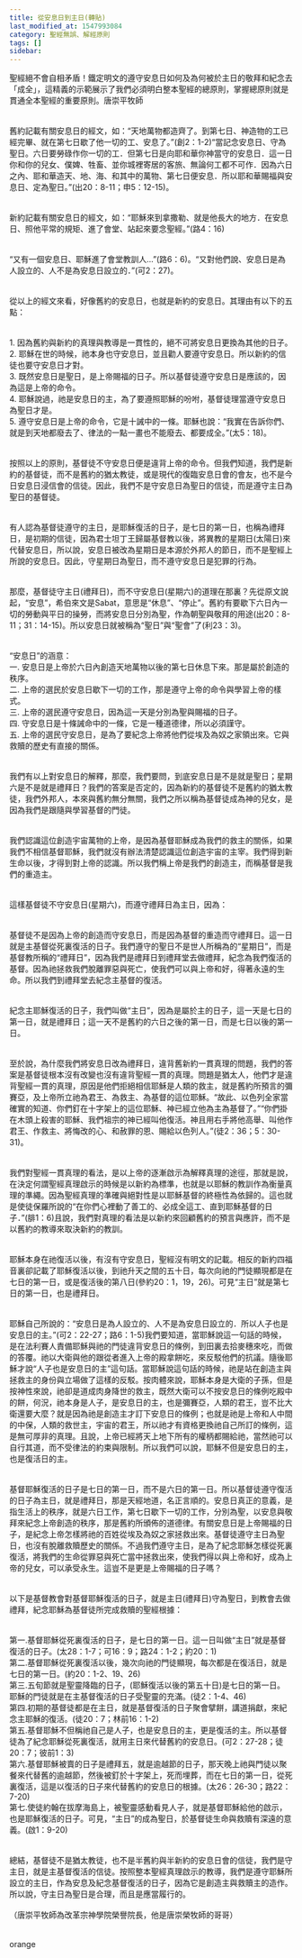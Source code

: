 ```yaml
---
title: 從安息日到主日(轉貼)
last_modified_at: 1547993084
category: 聖經無誤、解經原則
tags: []
sidebar: 
---
```


<p>聖經絕不會自相矛盾！鐵定明文的遵守安息日如何及為何被於主日的敬拜和紀念去「成全」，這精義的示範展示了我們必須明白整本聖經的總原則，掌握總原則就是貫通全本聖經的重要原則。<!--more-->唐崇平牧師 <br/><br/><br/>舊約記載有關安息日的經文，如：“天地萬物都造齊了。到第七日、神造物的工已經完畢、就在第七日歇了他一切的工、安息了。”(創2：1-2)“當記念安息日、守為聖日。六日要勞碌作你一切的工．但第七日是向耶和華你神當守的安息日．這一日你和你的兒女、僕婢、牲畜、並你城裡寄居的客旅、無論何工都不可作．因為六日之內、耶和華造天、地、海、和其中的萬物、第七日便安息．所以耶和華賜福與安息日、定為聖日。”(出20：8-11；申5：12-15)。<br/><br/><br/>新約記載有關安息日的經文，如：“耶穌來到拿撒勒、就是他長大的地方．在安息日、照他平常的規矩、進了會堂、站起來要念聖經。”(路4：16)<br/><br/><br/>“又有一個安息日、耶穌進了會堂教訓人...”(路6：6)。“又對他們說、安息日是為人設立的、人不是為安息日設立的．”(可2：27)。<br/><br/><br/>從以上的經文來看，好像舊約的安息日，也就是新約的安息日。其理由有以下的五點：<br/><br/><br/>1. 因為舊約與新約的真理與教導是一貫性的，絕不可將安息日更換為其他的日子。<br/>2. 耶穌在世的時候，祂本身也守安息日，並且勸人要遵守安息日。所以新約的信徒也要守安息日才對。<br/>3. 既然安息日是聖日，是上帝賜福的日子。所以基督徒遵守安息日是應該的，因為這是上帝的命令。<br/>4. 耶穌說過，祂是安息日的主，為了要遵照耶穌的吩咐，基督徒理當遵守安息日為聖日才是。<br/>5. 遵守安息日是上帝的命令，它是十誡中的一條。耶穌也說：“我實在告訴你們、就是到天地都廢去了、律法的一點一畫也不能廢去、都要成全。”(太5：18)。<br/><br/><br/>按照以上的原則，基督徒不守安息日便是違背上帝的命令。但我們知道，我們是新約的基督徒，而不是舊約的猶太教徒，或是現代的復臨安息日會的會友，也不是今日安息日浸信會的信徒。因此，我們不是守安息日為聖日的信徒，而是遵守主日為聖日的基督徒。<br/><br/><br/>有人認為基督徒遵守的主日，是耶穌復活的日子，是七日的第一日，也稱為禮拜日，是初期的信徒，因為君士坦丁王歸屬基督教以後，將異教的星期日(太陽日)來代替安息日，所以說，安息日被改為星期日是本源於外邦人的節日，而不是聖經上所說的安息日。因此，守星期日為聖日，而不遵守安息日是犯罪的行為。<br/><br/><br/>那麼，基督徒守主日(禮拜日)，而不守安息日(星期六)的道理在那裏？先從原文說起，“安息”，希伯來文是Sabat，意思是“休息”、“停止”。舊約有要歇下六日內一切的勞動與平日的操勞，而將安息日分別為聖，作為朝聖與敬拜的用途(出20：8-11；31：14-15)。所以安息日就被稱為“聖日”與“聖會”了(利23：3)。<br/><br/><br/>“安息日”的涵意：<br/>一. 安息日是上帝於六日內創造天地萬物以後的第七日休息下來。那是屬於創造的秩序。<br/>二. 上帝的選民於安息日歇下一切的工作，那是遵守上帝的命令與學習上帝的樣式。<br/>三. 上帝的選民遵守安息日，因為這一天是分別為聖與賜福的日子。<br/>四. 守安息日是十條誡命中的一條，它是一種道德律，所以必須謹守。<br/>五. 上帝的選民守安息日，是為了要紀念上帝將他們從埃及為奴之家領出來。它與救贖的歷史有直接的關係。<br/><br/><br/>我們有以上對安息日的解釋，那麼，我們要問，到底安息日是不是就是聖日；星期六是不是就是禮拜日？我們的答案是否定的，因為新約的基督徒不是舊約的猶太教徒，我們外邦人，本來與舊約無分無關，我們之所以稱為基督徒成為神的兒女，是因為我們是跟隨與學習基督的門徒。<br/><br/><br/>我們認識這位創造宇宙萬物的上帝，是因為基督耶穌成為我們的救主的關係，如果我們不相信基督耶穌，我們就沒有辦法清楚認識這位創造宇宙的主宰。我們得到新生命以後，才得到對上帝的認識。所以我們稱上帝是我們的創造主，而稱基督是我們的重造主。<br/><br/><br/>這樣基督徒不守安息日(星期六)，而遵守禮拜日為主日，因為：<br/><br/><br/>基督徒不是因為上帝的創造而守安息日，而是因為基督的重造而守禮拜日。這一日就是主基督從死裏復活的日子。我們遵守的聖日不是世人所稱為的“星期日”，而是基督教所稱的“禮拜日”，因為我們是禮拜日到禮拜堂去做禮拜，紀念為我們復活的基督。因為祂拯救我們脫離罪惡與死亡，使我們可以與上帝和好，得著永遠的生命。所以我們到禮拜堂去紀念主基督的復活。<br/><br/><br/>紀念主耶穌復活的日子，我們叫做“主日”，因為是屬於主的日子，這一天是七日的第一日，就是禮拜日；這一天不是舊約的六日之後的第一日，而是七日以後的第一日。<br/><br/><br/>至於說，為什麼我們將安息日改為禮拜日，違背舊新約一貫真理的問題，我們的答案是基督徒根本沒有改變也沒有違背聖經一貫的真理。問題是猶太人，他們才是違背聖經一貫的真理，原因是他們拒絕相信耶穌是人類的救主，就是舊約所預言的彌賽亞，及上帝所立祂為君王、為救主、為基督的這位耶穌。“故此、以色列全家當確實的知道、你們釘在十字架上的這位耶穌、神已經立他為主為基督了。”“你們掛在木頭上殺害的耶穌、我們祖宗的神已經叫他復活。神且用右手將他高舉、叫他作君王、作救主、將悔改的心、和赦罪的恩、賜給以色列人。”(徒2：36；5：30-31)。<br/><br/><br/>我們對聖經一貫真理的看法，是以上帝的逐漸啟示為解釋真理的途徑，那就是說，在決定何謂聖經真理啟示的時候是以新約為標準，也就是以耶穌的教訓作為衡量真理的準繩。因為聖經真理的準確與絕對性是以耶穌基督的終極性為依歸的。這也就是使徒保羅所說的“在你們心裡動了善工的、必成全這工、直到耶穌基督的日子．”(腓1：6)且說，我們對真理的看法是以新約來回顧舊約的預言與應許，而不是以舊約的教導來取決新約的教訓。<br/><br/><br/>耶穌本身在祂復活以後，有沒有守安息日，聖經沒有明文的記載。相反的新約四福音裏卻記載了耶穌復活以後，到祂升天之間的五十日，每次向祂的門徒顯現都是在七日的第一日，或是復活後的第八日(參約20：1，19，26)。可見“主日”就是第七日的第一日，也是禮拜日。<br/><br/><br/>耶穌自己所說的：“安息日是為人設立的、人不是為安息日設立的．所以人子也是安息日的主。”(可2：22-27；路6：1-5)我們要知道，當耶穌說這一句話的時候，是在法利賽人責備耶穌與祂的門徒違背安息日的條例，到田裏去拾麥穗來吃，而做的答覆。祂以大衛與他的跟從者進入上帝的殿拿餅吃，來反駁他們的抗議。隨後耶穌才說“人子也是安息日的主”這句話。當耶穌說這句話的時候，祂是站在創造主與拯救主的身份與立場做了這樣的反駁。按肉體來說，耶穌本身是大衛的子孫，但是按神性來說，祂卻是道成肉身降世的救主，既然大衛可以不按安息日的條例吃殿中的餅，何況，祂本身是人子，是安息日的主，也是彌賽亞，人類的君王，豈不比大衛還要大麼？就是因為祂是創造主才訂下安息日的條例；也就是祂是上帝和人中間的中保，人類的救世主，宇宙的君王，所以祂才有資格更換祂自己所訂的條例，這是無可厚非的真理。且說，上帝已經將天上地下所有的權柄都賜給祂，當然祂可以自行其道，而不受律法的約束與限制。所以我們可以說，耶穌不但是安息日的主，也是復活日的主。<br/><br/><br/>基督耶穌復活的日子是七日的第一日，而不是六日的第一日。所以基督徒遵守復活的日子為主日，就是禮拜日，那是天經地道，名正言順的。安息日真正的意義，是指生活上的秩序，就是六日工作，第七日歇下一切的工作，分別為聖，以安息與敬拜來紀念上帝創造的秩序，那是舊約所頒佈的道德律。有關安息日是上帝賜福的日子，是紀念上帝怎樣將祂的百姓從埃及為奴之家拯救出來。基督徒遵守主日為聖日，也沒有脫離救贖歷史的關係。不過我們遵守主日，是為了紀念耶穌怎樣從死裏復活，將我們的生命從罪惡與死亡當中拯救出來，使我們得以與上帝和好，成為上帝的兒女，可以承受永生。這豈不是更是上帝賜福的日子嗎？<br/><br/><br/>以下是基督教會對基督耶穌復活的日子，就是主日(禮拜日)守為聖日，到教會去做禮拜，紀念耶穌為基督徒所完成救贖的聖經根據：<br/><br/><br/>第一.基督耶穌從死裏復活的日子，是七日的第一日。這一日叫做“主日”就是基督復活的日子。(太28：1-7；可16：9；路24：1-2；約20：1)<br/>第二.基督耶穌從死裏復活以後，幾次向祂的門徒顯現，每次都是在復活日，就是七日的第一日。(約20：1-2、19、26)<br/>第三.五旬節就是聖靈降臨的日子，(耶穌復活以後的第五十日)是七日的第一日。耶穌的門徒就是在主基督復活的日子受聖靈的充滿。(徒2：1-4、46)<br/>第四.初期的基督徒都是在主日，就是基督復活的日子聚會擘餅，講道捐獻，來紀念主耶穌的復活。(徒20：7；林前16：1-2)<br/>第五.基督耶穌不但稱祂自己是人子，也是安息日的主，更是復活的主。所以基督徒為了紀念耶穌從死裏復活，就用主日來代替舊約的安息日。(可2：27-28；徒20：7；彼前1：3)<br/>第六.基督耶穌被賣的日子是禮拜五，就是逾越節的日子，那天晚上祂與門徒以聚餐來代替舊的逾越節，然後被釘於十字架上，死而埋葬，而在七日的第一日，從死裏復活，這是以復活的日子來代替舊約的安息日的根據。(太26：26-30；路22：7-20)<br/>第七.使徒約翰在拔摩海島上，被聖靈感動看見人子，就是基督耶穌給他的啟示，也是耶穌復活的日子。可見，“主日”的成為聖日，於基督徒生命與救贖有深遠的意義。(啟1：9-20)<br/><br/><br/>總結，基督徒不是猶太教徒，也不是半舊約與半新約的安息日會的信徒，我們是守主日，就是主基督復活的信徒。按照整本聖經真理啟示的教導，我們是遵守耶穌所設立的主日，作為安息及紀念基督復活的日子，因為它是創造主與救贖主的造作。所以說，守主日為聖日是合理，而且是應當履行的。 <br/><br/>（唐崇平牧師為改革宗神學院榮譽院長，他是唐崇榮牧師的哥哥） <br/><br/><br/>orange</p>